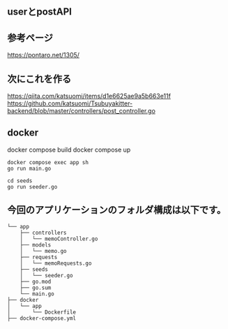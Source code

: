 ## userとpostAPI

## 参考ページ
https://pontaro.net/1305/


## 次にこれを作る
https://qiita.com/katsuomi/items/d1e6625ae9a5b663e11f
https://github.com/katsuomi/Tsubuyakitter-backend/blob/master/controllers/post_controller.go

## docker
docker compose build
docker compose up
```
docker compose exec app sh
go run main.go
```
```
cd seeds
go run seeder.go
```

## 今回のアプリケーションのフォルダ構成は以下です。
```
└── app
    ├── controllers
    │   └── memoController.go
    ├── models
    │   └── memo.go
    ├── requests
    │   └── memoRequests.go
    ├── seeds
    │   └── seeder.go
    ├── go.mod
    ├── go.sum
    └── main.go
├── docker
│   └── app
│       └── Dockerfile
├── docker-compose.yml
```
